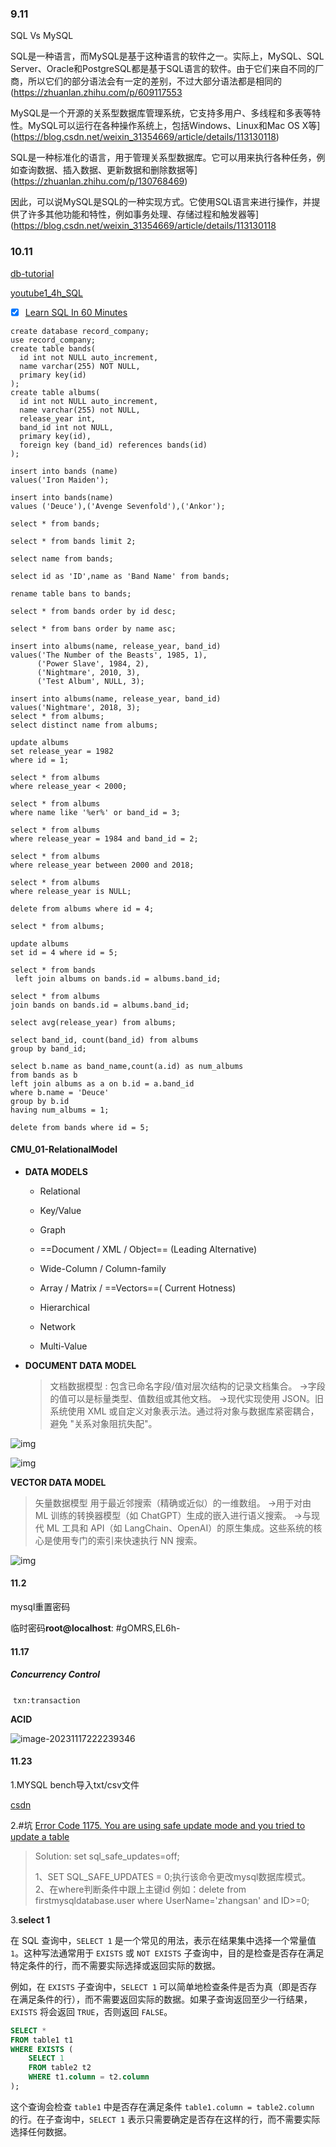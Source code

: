 ### 9.11

SQL Vs MySQL

SQL是一种语言，而MySQL是基于这种语言的软件之一。实际上，MySQL、SQL Server、Oracle和PostgreSQL都是基于SQL语言的软件。由于它们来自不同的厂商，所以它们的部分语法会有一定的差别，不过大部分语法都是相同的(https://zhuanlan.zhihu.com/p/609117553

MySQL是一个开源的关系型数据库管理系统，它支持多用户、多线程和多表等特性。MySQL可以运行在各种操作系统上，包括Windows、Linux和Mac OS X等](https://blog.csdn.net/weixin_31354669/article/details/113130118)

SQL是一种标准化的语言，用于管理关系型数据库。它可以用来执行各种任务，例如查询数据、插入数据、更新数据和删除数据等](https://zhuanlan.zhihu.com/p/130768469)

因此，可以说MySQL是SQL的一种实现方式。它使用SQL语言来进行操作，并提供了许多其他功能和特性，例如事务处理、存储过程和触发器等](https://blog.csdn.net/weixin_31354669/article/details/113130118



### 10.11

[db-tutorial](https://github.com/dunwu/db-tutorial)



[youtube1_4h_SQL](https://www.youtube.com/watch?v=HXV3zeQKqGY)



- [x] [Learn SQL In 60 Minutes](https://www.youtube.com/watch?v=p3qvj9hO_Bo)

```mysql
create database record_company;
use record_company;
create table bands(
  id int not NULL auto_increment,
  name varchar(255) NOT NULL,
  primary key(id)
);
create table albums(
  id int not NULL auto_increment,
  name varchar(255) not NULL,
  release_year int,
  band_id int not NULL,
  primary key(id),
  foreign key (band_id) references bands(id)
);

insert into bands (name)
values('Iron Maiden');

insert into bands(name)
values ('Deuce'),('Avenge Sevenfold'),('Ankor');

select * from bands;

select * from bands limit 2;

select name from bands;

select id as 'ID',name as 'Band Name' from bands;

rename table bans to bands;

select * from bands order by id desc;

select * from bans order by name asc;

insert into albums(name, release_year, band_id)
values('The Number of the Beasts', 1985, 1),
	  ('Power Slave', 1984, 2),
      ('Nightmare', 2010, 3),
      ('Test Album', NULL, 3);
      
insert into albums(name, release_year, band_id)
values('Nightmare', 2018, 3);
select * from albums;
select distinct name from albums;

update albums
set release_year = 1982 
where id = 1; 

select * from albums
where release_year < 2000;

select * from albums
where name like '%er%' or band_id = 3;

select * from albums
where release_year = 1984 and band_id = 2;

select * from albums
where release_year between 2000 and 2018;

select * from albums
where release_year is NULL;

delete from albums where id = 4;

select * from albums;

update albums
set id = 4 where id = 5;

select * from bands
 left join albums on bands.id = albums.band_id;

select * from albums
join bands on bands.id = albums.band_id;

select avg(release_year) from albums;

select band_id, count(band_id) from albums
group by band_id;

select b.name as band_name,count(a.id) as num_albums
from bands as b
left join albums as a on b.id = a.band_id
where b.name = 'Deuce'
group by b.id
having num_albums = 1;

delete from bands where id = 5;
```



#### CMU_01-RelationalModel

- **DATA MODELS** 

  - Relational 

  - Key/Value 

  - Graph

  -  ==Document / XML / Object== (Leading Alternative)

  - Wide-Column / Column-family 

  - Array / Matrix / ==Vectors==( Current Hotness)

  -  Hierarchical 

  - Network 

  - Multi-Value

- **DOCUMENT DATA MODEL**

  > 文档数据模型 : 包含已命名字段/值对层次结构的记录文档集合。
  >  →字段的值可以是标量类型、值数组或其他文档。
  > →现代实现使用 JSON。旧系统使用 XML 或自定义对象表示法。通过将对象与数据库紧密耦合，避免 "关系对象阻抗失配"。

![img](%E6%95%B0%E6%8D%AE%E5%BA%93_daily.assets/%60F$F%5BFZ3UCLJM9OP@%25ZBQX1.png)

![img](%E6%95%B0%E6%8D%AE%E5%BA%93_daily.assets/P%7BEBTJ66R78R%60KL7LZJ3P8V.png)





**VECTOR DATA MODEL**

> 矢量数据模型
>  用于最近邻搜索（精确或近似）的一维数组。
> →用于对由 ML 训练的转换器模型（如 ChatGPT）生成的嵌入进行语义搜索。
> →与现代 ML 工具和 API（如 LangChain、OpenAI）的原生集成。这些系统的核心是使用专门的索引来快速执行 NN 搜索。

![img](%E6%95%B0%E6%8D%AE%E5%BA%93_daily.assets/8%5DU%60%5B58@G1BSFB6DIH%5B%5B4FJ.png)

 

 



#### 11.2

mysql重置密码

临时密码**root@localhost**: #gOMRS,EL6h-





#### 11.17

##### Concurrency Control

​	`txn:transaction`

**ACID**

![image-20231117222239346](%E6%95%B0%E6%8D%AE%E5%BA%93_daily.assets/image-20231117222239346.png)



#### 11.23

1.MYSQL bench导入txt/csv文件

[csdn](https://blog.csdn.net/qq_55345814/article/details/126646147)



2.#坑 [Error Code 1175. You are using safe update mode and you tried to update a table](https://www.cnblogs.com/jilili/p/14439189.html)

> Solution:
> set sql_safe_updates=off;
>
>  1、SET SQL_SAFE_UPDATES = 0;执行该命令更改mysql数据库模式。
>  2、在where判断条件中跟上主键id  例如：delete from firstmysqldatabase.user where UserName='zhangsan' and ID>=0;



3.**select 1**

在 SQL 查询中，`SELECT 1` 是一个常见的用法，表示在结果集中选择一个常量值 `1`。这种写法通常用于 `EXISTS` 或 `NOT EXISTS` 子查询中，目的是检查是否存在满足特定条件的行，而不需要实际选择或返回实际的数据。

例如，在 `EXISTS` 子查询中，`SELECT 1` 可以简单地检查条件是否为真（即是否存在满足条件的行），而不需要返回实际的数据。如果子查询返回至少一行结果，`EXISTS` 将会返回 `TRUE`，否则返回 `FALSE`。 

```sql
SELECT *
FROM table1 t1
WHERE EXISTS (
    SELECT 1
    FROM table2 t2
    WHERE t1.column = t2.column
);
```

这个查询会检查 `table1` 中是否存在满足条件 `table1.column = table2.column` 的行。在子查询中，`SELECT 1` 表示只需要确定是否存在这样的行，而不需要实际选择任何数据。
